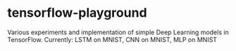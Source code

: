 # tensorflow-playground
Various experiments and implementation of simple Deep Learning models in TensorFlow.
Currently:
LSTM on MNIST, 
CNN on MNIST, 
MLP on MNIST
